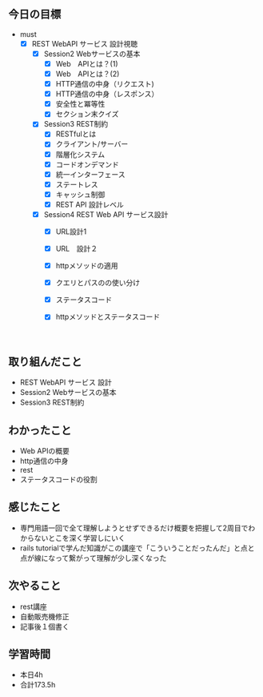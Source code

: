 
## 今日の目標
- must
  - [x] REST WebAPI サービス 設計視聴
    - [x] Session2 Webサービスの基本
      - [x] Web　APIとは？(1)
      - [x] Web　APIとは？(2)
      - [x] HTTP通信の中身（リクエスト)
      - [x] HTTP通信の中身（レスポンス）
      - [x] 安全性と冪等性
      - [x] セクション末クイズ
    - [x] Session3  REST制約  
      - [x] RESTfulとは
      - [x] クライアント/サーバー
      - [x] 階層化システム
      - [x] コードオンデマンド
      - [x] 統一インターフェース
      - [x] ステートレス
      - [x] キャッシュ制御
      - [x] REST API 設計レベル
    - [x] Session4 REST Web API サービス設計
      - [x] URL設計1
      - [x] URL　設計２
      - [x] httpメソッドの適用
      - [x] クエリとパスのの使い分け
      - [x] ステータスコード
      - [x] httpメソッドとステータスコード

  

  　　
## 取り組んだこと
- REST WebAPI サービス 設計
- Session2 Webサービスの基本
-  Session3  REST制約  
## わかったこと
- Web APIの概要
- http通信の中身
- rest
- ステータスコードの役割

## 感じたこと
- 専門用語一回で全て理解しようとせずできるだけ概要を把握して2周目でわからないとこを深く学習しにいく
- rails tutorialで学んだ知識がこの講座で「こういうことだったんだ」と点と点が線になって繋がって理解が少し深くなった


## 次やること
- rest講座
- 自動販売機修正
- 記事後１個書く




## 学習時間
- 本日4h
- 合計173.5h
